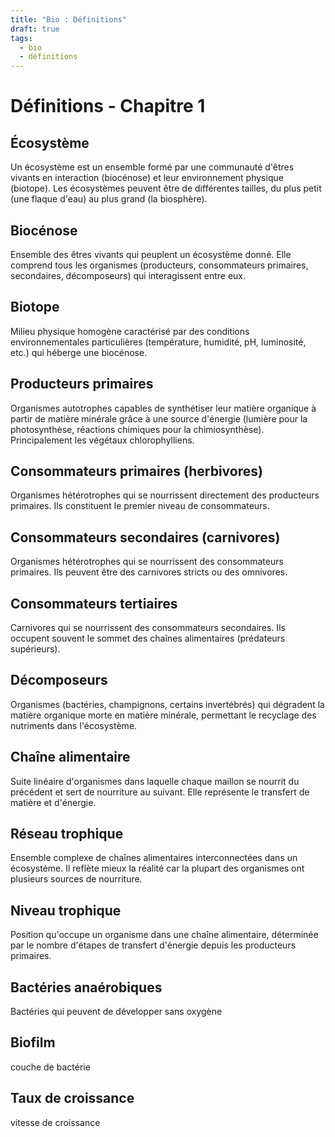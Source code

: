 ```yaml
---
title: "Bio : Définitions"
draft: true
tags:
  - bio
  - définitions
---
```


# Définitions - Chapitre 1

## Écosystème
Un écosystème est un ensemble formé par une communauté d'êtres vivants en interaction (biocénose) et leur environnement physique (biotope). Les écosystèmes peuvent être de différentes tailles, du plus petit (une flaque d'eau) au plus grand (la biosphère).

## Biocénose
Ensemble des êtres vivants qui peuplent un écosystème donné. Elle comprend tous les organismes (producteurs, consommateurs primaires, secondaires, décomposeurs) qui interagissent entre eux.

## Biotope
Milieu physique homogène caractérisé par des conditions environnementales particulières (température, humidité, pH, luminosité, etc.) qui héberge une biocénose.

## Producteurs primaires
Organismes autotrophes capables de synthétiser leur matière organique à partir de matière minérale grâce à une source d'énergie (lumière pour la photosynthèse, réactions chimiques pour la chimiosynthèse). Principalement les végétaux chlorophylliens.

## Consommateurs primaires (herbivores)
Organismes hétérotrophes qui se nourrissent directement des producteurs primaires. Ils constituent le premier niveau de consommateurs.

## Consommateurs secondaires (carnivores)
Organismes hétérotrophes qui se nourrissent des consommateurs primaires. Ils peuvent être des carnivores stricts ou des omnivores.

## Consommateurs tertiaires
Carnivores qui se nourrissent des consommateurs secondaires. Ils occupent souvent le sommet des chaînes alimentaires (prédateurs supérieurs).

## Décomposeurs
Organismes (bactéries, champignons, certains invertébrés) qui dégradent la matière organique morte en matière minérale, permettant le recyclage des nutriments dans l'écosystème.

## Chaîne alimentaire
Suite linéaire d'organismes dans laquelle chaque maillon se nourrit du précédent et sert de nourriture au suivant. Elle représente le transfert de matière et d'énergie.

## Réseau trophique
Ensemble complexe de chaînes alimentaires interconnectées dans un écosystème. Il reflète mieux la réalité car la plupart des organismes ont plusieurs sources de nourriture.

## Niveau trophique
Position qu'occupe un organisme dans une chaîne alimentaire, déterminée par le nombre d'étapes de transfert d'énergie depuis les producteurs primaires.

## Bactéries anaérobiques
Bactéries qui peuvent de développer sans oxygène

## Biofilm
couche de bactérie

## Taux de croissance
vitesse de croissance